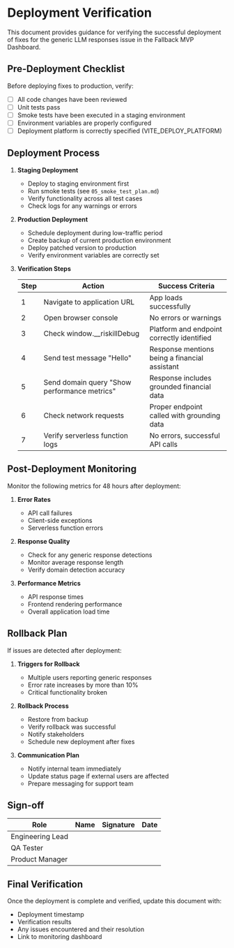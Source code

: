# Deployment Verification

This document provides guidance for verifying the successful deployment of fixes for the generic LLM responses issue in the Fallback MVP Dashboard.

## Pre-Deployment Checklist

Before deploying fixes to production, verify:

- [ ] All code changes have been reviewed
- [ ] Unit tests pass
- [ ] Smoke tests have been executed in a staging environment
- [ ] Environment variables are properly configured
- [ ] Deployment platform is correctly specified (VITE_DEPLOY_PLATFORM)

## Deployment Process

1. **Staging Deployment**
   - Deploy to staging environment first
   - Run smoke tests (see `05_smoke_test_plan.md`)
   - Verify functionality across all test cases
   - Check logs for any warnings or errors

2. **Production Deployment**
   - Schedule deployment during low-traffic period
   - Create backup of current production environment
   - Deploy patched version to production
   - Verify environment variables are correctly set

3. **Verification Steps**

   | Step | Action | Success Criteria |
   |------|--------|-----------------|
   | 1 | Navigate to application URL | App loads successfully |
   | 2 | Open browser console | No errors or warnings |
   | 3 | Check window.__riskillDebug | Platform and endpoint correctly identified |
   | 4 | Send test message "Hello" | Response mentions being a financial assistant |
   | 5 | Send domain query "Show performance metrics" | Response includes grounded financial data |
   | 6 | Check network requests | Proper endpoint called with grounding data |
   | 7 | Verify serverless function logs | No errors, successful API calls |

## Post-Deployment Monitoring

Monitor the following metrics for 48 hours after deployment:

1. **Error Rates**
   - API call failures
   - Client-side exceptions
   - Serverless function errors

2. **Response Quality**
   - Check for any generic response detections
   - Monitor average response length
   - Verify domain detection accuracy

3. **Performance Metrics**
   - API response times
   - Frontend rendering performance
   - Overall application load time

## Rollback Plan

If issues are detected after deployment:

1. **Triggers for Rollback**
   - Multiple users reporting generic responses
   - Error rate increases by more than 10%
   - Critical functionality broken

2. **Rollback Process**
   - Restore from backup
   - Verify rollback was successful
   - Notify stakeholders
   - Schedule new deployment after fixes

3. **Communication Plan**
   - Notify internal team immediately
   - Update status page if external users are affected
   - Prepare messaging for support team

## Sign-off

| Role | Name | Signature | Date |
|------|------|----------|------|
| Engineering Lead | | | |
| QA Tester | | | |
| Product Manager | | | |

## Final Verification

Once the deployment is complete and verified, update this document with:

- Deployment timestamp
- Verification results
- Any issues encountered and their resolution
- Link to monitoring dashboard
